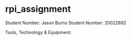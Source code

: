 # rpi_assignment

Student Number: Jason Burns
Student Number: 20022892

Tools, Technology & Equipment:

